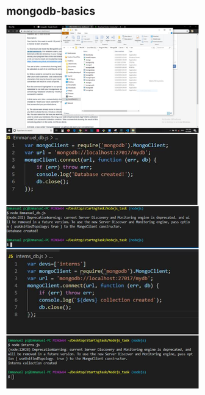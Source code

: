 # mongodb-basics
![](images/database%200.JPG)
![](images/database%201.JPG)
![](images/database%202.JPG)
![](images/database%203.JPG)
![](images/database%204.JPG)
